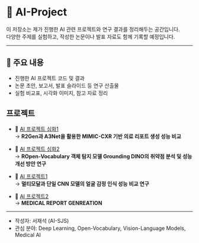 # 🧠 AI-Project

이 저장소는 제가 진행한 AI 관련 프로젝트와 연구 결과를 정리해두는 공간입니다.  
다양한 주제를 실험하고, 작성한 논문이나 발표 자료도 함께 기록할 예정입니다.

---

## 📌 주요 내용

- 진행한 AI 프로젝트 코드 및 결과
- 논문 초안, 보고서, 발표 슬라이드 등 연구 산출물
- 실험 비교표, 시각화 이미지, 참고 자료 정리

## 프로젝트
- 🔗 [AI 프로젝트 심화1](https://github.com/AI-SJS/AI-Project/tree/main/AI%ED%94%84%EB%A1%9C%EC%A0%9D%ED%8A%B8%20%EC%8B%AC%ED%99%941)  
  → **R2Gen과 A3Net을 활용한 MIMIC-CXR 기반 의료 리포트 생성 성능 비교**
  
- 🔗 [AI 프로젝트 심화2](https://github.com/AI-SJS/AI-Project/tree/main/AI%ED%94%84%EB%A1%9C%EC%A0%9D%ED%8A%B8%20%EC%8B%AC%ED%99%942)  
  → **ROpen-Vocabulary 객체 탐지 모델 Grounding DINO의 취약점 분석 및 성능 개선 방안 연구**
  
- 🔗 [AI 프로젝트1](https://github.com/AI-SJS/AI-Project/tree/main/AI%ED%94%84%EB%A1%9C%EC%A0%9D%ED%8A%B81)  
  → **멀티모달과 단일 CNN 모델의 얼굴 감정 인식 성능 비교 연구**

- 🔗 [AI 프로젝트2](https://github.com/AI-SJS/AI-Project/tree/main/AI%ED%94%84%EB%A1%9C%EC%A0%9D%ED%8A%B82)  
  → **MEDICAL REPORT GENREATION**
  

---

- 작성자: 서재석 (AI-SJS)
- 관심 분야: Deep Learning, Open-Vocabulary, Vision-Language Models, Medical AI
